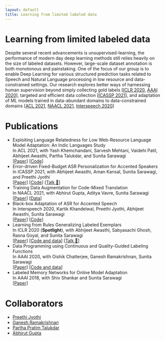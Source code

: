 ```yaml
---
layout: default
title: Learning from limited labeled data
---
```


# Learning from limited labeled data
Despite several recent advancements is unsupervised-learning, the performance of modern day deep learning methods still relies heavily on the size of labeled datasets. However, large-scale dataset annotation is both monotonous and painstaking. One of the focus of our group is to enable Deep Learning for various structured prediction tasks related to Speech and Natural Language processing in low resource and data-constrained settings. Our research explores better ways of harnessing human supervision beyond simply collecting gold labels [[ICLR 2020](https://openreview.net/forum?id=SkeuexBtDr), [AAAI 2020](https://arxiv.org/pdf/1911.09860.pdf)], targeted and efficient data collection [[ICASSP 2021](https://arxiv.org/abs/2103.03142)], and adaptation of ML models trained in data-abundant domains to data-constrained domains [[ACL 2021](https://arxiv.org/pdf/2106.03958.pdf), [NAACL 2021](https://arxiv.org/abs/2103.03142),  [Interspeech 2020](https://arxiv.org/pdf/2006.13519.pdf)]   

# Publications
 * Exploiting Language Relatedness for Low Web-Resource Language Model Adaptation: An Indic Languages Study \
   In ACL 2021, with Yash Khemchandani, Sarvesh Mehtani, Vaidehi Patil, Abhijeet Awasthi, Partha Talukdar, and Sunita Sarawagi \
   \[[Paper](https://arxiv.org/pdf/2106.03958.pdf)\] \[[Code](https://github.com/yashkhem1/RelateLM)\] 
 * Error-driven Fixed-Budget ASR Personalization for Accented Speakers \
   In ICASSP 2021, with Abhijeet Awasthi, Aman Kansal, Sunita Sarawagi, and Preethi Jyothi\
   \[[Paper](https://arxiv.org/abs/2103.03142)\] \[[Code](https://github.com/awasthiabhijeet/Error-Driven-ASR-Personalization)\] \[[Talk 📢](https://youtu.be/oh3FHFz_5X0)\]
 * Training Data Augmentation for Code-Mixed Translation \
   In NAACL 2021, with Abhirut Gupta, Aditya Vavre, Sunita Sarawagi \
   \[[Paper](https://arxiv.org/abs/2103.03142)\] \[[Data](https://github.com/shruikan20/Spoken-Tutorial-Dataset)\]
 * Black-box Adaptation of ASR for Accented Speech \
   In Interspeech 2020, Kartik Khandelwal, Preethi Jyothi, Abhijeet Awasthi, Sunita Sarawagi \
   \[[Paper](https://arxiv.org/pdf/2006.13519.pdf)\] \[[Code](https://github.com/Kartik14/FineMerge)\]
 * Learning from Rules Generalizing Labeled Exemplars \
   In ICLR 2020 (**Spotlight**), with Abhijeet Awasthi, Sabyasachi Ghosh, Rasna Goyal, and Sunita Sarawagi \
   \[[Paper](https://openreview.net/forum?id=SkeuexBtDr)\] \[[Code and data](https://github.com/awasthiabhijeet/Learning-From-Rules)\] \[[Talk 📢](https://youtu.be/TQfq4YdqG3k)\]
 * Data Programming using Continuous and Quality-Guided Labeling Functions \
   In AAAI 2020, with Oishik Chatterjee, Ganesh Ramakrishnan, Sunita Sarawagi \
   \[[Paper](https://arxiv.org/pdf/1911.09860.pdf)\] \[[Code and data](https://github.com/oishik75/CAGE)\]
 * Labeled Memory Networks for Online Model Adaptation \
   In AAAI 2018, with Shiv Shankar and Sunita Sarawagi \
   \[[Paper](https://www.aaai.org/ocs/index.php/AAAI/AAAI18/paper/view/17141/16672)\]

# Collaborators
 * [Preethi Jyothi](https://www.cse.iitb.ac.in/~pjyothi/)
 * [Ganesh Ramakrishnan](https://www.cse.iitb.ac.in/~ganesh/)
 * [Partha Pratim Talukdar](http://talukdar.net/)
 * [Abhirut Gupta](https://scholar.google.com/citations?user=Vis091UAAAAJ&hl=en)
